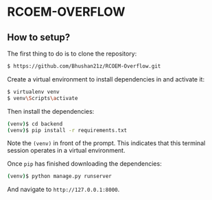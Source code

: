 # RCOEM-OVERFLOW

## How to setup?

The first thing to do is to clone the repository:

```sh
$ https://github.com/Bhushan21z/RCOEM-Overflow.git
```

Create a virtual environment to install dependencies in and activate it:

```sh
$ virtualenv venv
$ venv\Scripts\activate
```

Then install the dependencies:

```sh
(venv)$ cd backend
(venv)$ pip install -r requirements.txt
```
Note the `(venv)` in front of the prompt. This indicates that this terminal
session operates in a virtual environment.

Once `pip` has finished downloading the dependencies:
```sh
(venv)$ python manage.py runserver
```
And navigate to `http://127.0.0.1:8000`.
